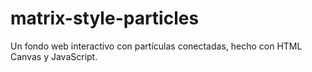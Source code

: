 # matrix-style-particles
Un fondo web interactivo con partículas conectadas, hecho con HTML Canvas y JavaScript.

